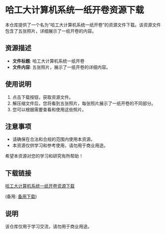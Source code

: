 # 哈工大计算机系统一纸开卷资源下载

本仓库提供了一个名为“哈工大计算机系统一纸开卷”的资源文件下载。该资源文件包含了五张照片，详细展示了一纸开卷的内容。

## 资源描述

- **文件标题**: 哈工大计算机系统一纸开卷
- **文件内容**: 五张照片，展示了一纸开卷的详细内容。

## 使用说明

1. 点击下载按钮，获取资源文件。
2. 解压缩文件后，您将看到五张照片，每张照片展示了一纸开卷的不同部分。
3. 您可以根据需要查看和使用这些照片。

## 注意事项

- 请确保在合法和合规的范围内使用本资源。
- 本资源仅供学习和参考使用，请勿用于商业用途。

希望本资源对您的学习和研究有所帮助！

## 下载链接
[哈工大计算机系统一纸开卷资源下载](https://pan.quark.cn/s/3de5df144daa) 

(备用: [备用下载](https://pan.baidu.com/s/1HGqsFoa-sWR0VeLrkPP5dg?pwd=1234))

## 说明

该仓库仅用于学习交流，请勿用于商业用途。
